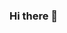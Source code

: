 ### Hi there 👋

<!--
**ZuhayerKhan/ZuhayerKhan** is a ✨ _special_ ✨ repository because its `README.md` (this file) appears on your GitHub profile.

Here are some ideas to get you started:

- 🔭 I’m currently working on machine learning 
- 🌱 I’m currently learning Python


- 💬 Ask me about web development 
- 📫 How to reach me: ...



